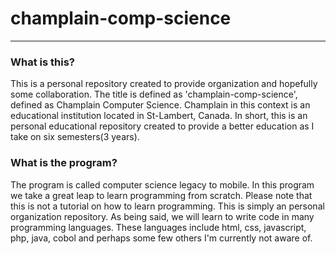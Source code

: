 # champlain-comp-science
---

### What is this?

This is a personal repository created to provide organization and hopefully some collaboration. The title is defined as 'champlain-comp-science', defined as Champlain Computer Science. Champlain in this context is an educational institution located in St-Lambert, Canada. In short, this is an personal educational repository created to provide a better education as I take on six semesters(3 years).

### What is the program?

The program is called computer science legacy to mobile. In this program we take a great leap to learn programming from scratch. Please note that this is not a tutorial on how to learn programming. This is simply an personal organization repository. As being said, we will learn to write code in many programming languages. These languages include html, css, javascript, php, java, cobol and perhaps some few others I'm currently not aware of.
